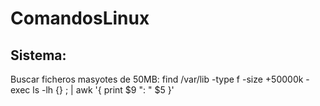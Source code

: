 # ComandosLinux

## Sistema:
Buscar ficheros masyotes de 50MB:
      find /var/lib -type f -size +50000k -exec ls -lh {} \; | awk '{ print $9 ": " $5 }'
